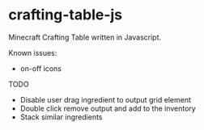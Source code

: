 crafting-table-js
=================

Minecraft Crafting Table written in Javascript.


Known issues:
- on-off icons

TODO
- Disable user drag ingredient to output grid element
- Double click remove output and add to the inventory
- Stack similar ingredients